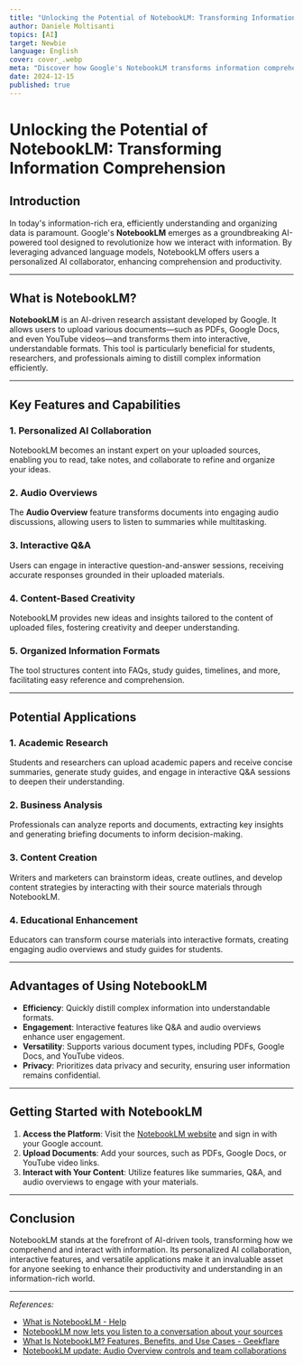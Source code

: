 ```yaml
---
title: "Unlocking the Potential of NotebookLM: Transforming Information Comprehension"
author: Daniele Moltisanti
topics: [AI]
target: Newbie
language: English
cover: cover_.webp
meta: "Discover how Google's NotebookLM transforms information comprehension with AI-powered tools like personalized collaboration, audio overviews, and interactive Q&A. Learn its features, benefits, and potential applications"
date: 2024-12-15
published: true
---
```




# Unlocking the Potential of NotebookLM: Transforming Information Comprehension

## Introduction

In today's information-rich era, efficiently understanding and organizing data is paramount. Google's **NotebookLM** emerges as a groundbreaking AI-powered tool designed to revolutionize how we interact with information. By leveraging advanced language models, NotebookLM offers users a personalized AI collaborator, enhancing comprehension and productivity.

---

## What is NotebookLM?

**NotebookLM** is an AI-driven research assistant developed by Google. It allows users to upload various documents—such as PDFs, Google Docs, and even YouTube videos—and transforms them into interactive, understandable formats. This tool is particularly beneficial for students, researchers, and professionals aiming to distill complex information efficiently. 

---

## Key Features and Capabilities

### 1. Personalized AI Collaboration

NotebookLM becomes an instant expert on your uploaded sources, enabling you to read, take notes, and collaborate to refine and organize your ideas. 

### 2. Audio Overviews

The **Audio Overview** feature transforms documents into engaging audio discussions, allowing users to listen to summaries while multitasking. 

### 3. Interactive Q&A

Users can engage in interactive question-and-answer sessions, receiving accurate responses grounded in their uploaded materials. 

### 4. Content-Based Creativity

NotebookLM provides new ideas and insights tailored to the content of uploaded files, fostering creativity and deeper understanding. 

### 5. Organized Information Formats

The tool structures content into FAQs, study guides, timelines, and more, facilitating easy reference and comprehension. 

---

## Potential Applications

### 1. Academic Research

Students and researchers can upload academic papers and receive concise summaries, generate study guides, and engage in interactive Q&A sessions to deepen their understanding.

### 2. Business Analysis

Professionals can analyze reports and documents, extracting key insights and generating briefing documents to inform decision-making.

### 3. Content Creation

Writers and marketers can brainstorm ideas, create outlines, and develop content strategies by interacting with their source materials through NotebookLM.

### 4. Educational Enhancement

Educators can transform course materials into interactive formats, creating engaging audio overviews and study guides for students.

---

## Advantages of Using NotebookLM

- **Efficiency**: Quickly distill complex information into understandable formats.
- **Engagement**: Interactive features like Q&A and audio overviews enhance user engagement.
- **Versatility**: Supports various document types, including PDFs, Google Docs, and YouTube videos.
- **Privacy**: Prioritizes data privacy and security, ensuring user information remains confidential. 

---

## Getting Started with NotebookLM

1. **Access the Platform**: Visit the [NotebookLM website](https://notebooklm.google) and sign in with your Google account.
2. **Upload Documents**: Add your sources, such as PDFs, Google Docs, or YouTube video links.
3. **Interact with Your Content**: Utilize features like summaries, Q&A, and audio overviews to engage with your materials.

---

## Conclusion

NotebookLM stands at the forefront of AI-driven tools, transforming how we comprehend and interact with information. Its personalized AI collaboration, interactive features, and versatile applications make it an invaluable asset for anyone seeking to enhance their productivity and understanding in an information-rich world.

---

*References:*

- [What is NotebookLM - Help](https://support.google.com/notebooklm/answer/14273541?hl=en)
- [NotebookLM now lets you listen to a conversation about your sources](https://blog.google/technology/ai/notebooklm-audio-overviews/)
- [What Is NotebookLM? Features, Benefits, and Use Cases - Geekflare](https://geekflare.com/guide/what-is-notebooklm/)
- [NotebookLM update: Audio Overview controls and team collaborations](https://blog.google/technology/ai/notebooklm-update-october-2024/)
``` 